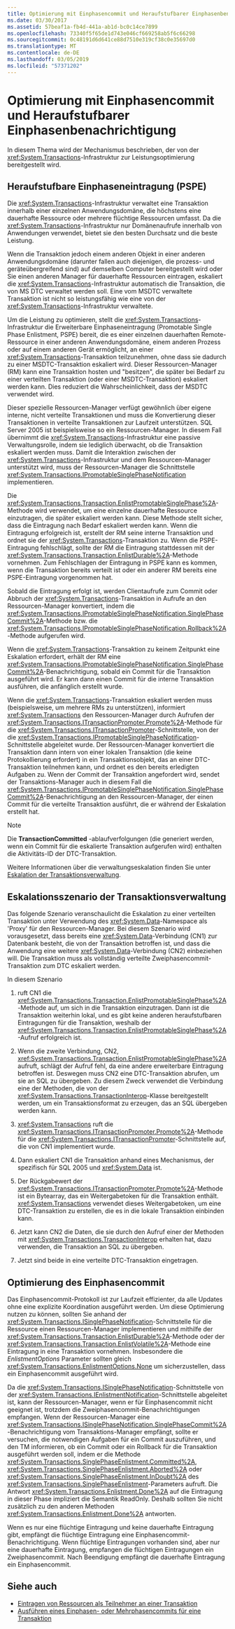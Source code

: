 ```yaml
---
title: Optimierung mit Einphasencommit und Heraufstufbarer Einphasenbenachrichtigung
ms.date: 03/30/2017
ms.assetid: 57beaf1a-fb4d-441a-ab1d-bc0c14ce7899
ms.openlocfilehash: 73340f5f65de1d743e046cf669258ab5f6c66298
ms.sourcegitcommit: 0c48191d6d641ce88d7510e319cf38c0e35697d0
ms.translationtype: MT
ms.contentlocale: de-DE
ms.lasthandoff: 03/05/2019
ms.locfileid: "57371202"
---
```

# <a name="optimization-using-single-phase-commit-and-promotable-single-phase-notification"></a>Optimierung mit Einphasencommit und Heraufstufbarer Einphasenbenachrichtigung

In diesem Thema wird der Mechanismus beschrieben, der von der <xref:System.Transactions>-Infrastruktur zur Leistungsoptimierung bereitgestellt wird.

## <a name="promotable-single-phase-enlistment"></a>Heraufstufbare Einphaseneintragung (PSPE)

Die <xref:System.Transactions>-Infrastruktur verwaltet eine Transaktion innerhalb einer einzelnen Anwendungsdomäne, die höchstens eine dauerhafte Ressource oder mehrere flüchtige Ressourcen umfasst. Da die <xref:System.Transactions>-Infrastruktur nur Domänenaufrufe innerhalb von Anwendungen verwendet, bietet sie den besten Durchsatz und die beste Leistung.

Wenn die Transaktion jedoch einem anderen Objekt in einer anderen Anwendungsdomäne (darunter fallen auch diejenigen, die prozess- und geräteübergreifend sind) auf demselben Computer bereitgestellt wird oder Sie einen anderen Manager für dauerhafte Ressourcen eintragen, eskaliert die <xref:System.Transactions>-Infrastruktur automatisch die Transaktion, die von MS DTC verwaltet werden soll. Eine vom MSDTC verwaltete Transaktion ist nicht so leistungsfähig wie eine von der <xref:System.Transactions>-Infrastruktur verwaltete.

Um die Leistung zu optimieren, stellt die <xref:System.Transactions>-Infrastruktur die Erweiterbare Einphaseneintragung (Promotable Single Phase Enlistment, PSPE) bereit, die es einer einzelnen dauerhaften Remote-Ressource in einer anderen Anwendungsdomäne, einem anderen Prozess oder auf einem anderen Gerät ermöglicht, an einer <xref:System.Transactions>-Transaktion teilzunehmen, ohne dass sie dadurch zu einer MSDTC-Transaktion eskaliert wird. Dieser Ressourcen-Manager (RM) kann eine Transaktion hosten und "besitzen", die später bei Bedarf zu einer verteilten Transaktion (oder einer MSDTC-Transaktion) eskaliert werden kann. Dies reduziert die Wahrscheinlichkeit, dass der MSDTC verwendet wird.

Dieser spezielle Ressourcen-Manager verfügt gewöhnlich über eigene interne, nicht verteilte Transaktionen und muss die Konvertierung dieser Transaktionen in verteilte Transaktionen zur Laufzeit unterstützen. SQL Server 2005 ist beispielsweise so ein Ressourcen-Manager. In diesem Fall übernimmt die <xref:System.Transactions>-Infrastruktur eine passive Verwaltungsrolle, indem sie lediglich überwacht, ob die Transaktion eskaliert werden muss. Damit die Interaktion zwischen der <xref:System.Transactions>-Infrastruktur und dem Ressourcen-Manager unterstützt wird, muss der Ressourcen-Manager die Schnittstelle <xref:System.Transactions.IPromotableSinglePhaseNotification> implementieren.

Die <xref:System.Transactions.Transaction.EnlistPromotableSinglePhase%2A>-Methode wird verwendet, um eine einzelne dauerhafte Ressource einzutragen, die später eskaliert werden kann. Diese Methode stellt sicher, dass die Eintragung nach Bedarf eskaliert werden kann. Wenn die Eintragung erfolgreich ist, erstellt der RM seine interne Transaktion und ordnet sie der <xref:System.Transactions>-Transaktion zu. Wenn die PSPE-Eintragung fehlschlägt, sollte der RM die Eintragung stattdessen mit der <xref:System.Transactions.Transaction.EnlistDurable%2A>-Methode vornehmen. Zum Fehlschlagen der Eintragung in PSPE kann es kommen, wenn die Transaktion bereits verteilt ist oder ein anderer RM bereits eine PSPE-Eintragung vorgenommen hat.

Sobald die Eintragung erfolgt ist, werden Clientaufrufe zum Commit oder Abbruch der <xref:System.Transactions>-Transaktion in Aufrufe an den Ressourcen-Manager konvertiert, indem die <xref:System.Transactions.IPromotableSinglePhaseNotification.SinglePhaseCommit%2A>-Methode bzw. die <xref:System.Transactions.IPromotableSinglePhaseNotification.Rollback%2A>-Methode aufgerufen wird.

Wenn die <xref:System.Transactions>-Transaktion zu keinem Zeitpunkt eine Eskalation erfordert, erhält der RM eine <xref:System.Transactions.IPromotableSinglePhaseNotification.SinglePhaseCommit%2A>-Benachrichtigung, sobald ein Commit für die Transaktion ausgeführt wird. Er kann dann einen Commit für die interne Transaktion ausführen, die anfänglich erstellt wurde.

Wenn die <xref:System.Transactions>-Transaktion eskaliert werden muss (beispielsweise, um mehrere RMs zu unterstützen), informiert <xref:System.Transactions> den Ressourcen-Manager durch Aufrufen der <xref:System.Transactions.ITransactionPromoter.Promote%2A>-Methode für die <xref:System.Transactions.ITransactionPromoter>-Schnittstelle, von der die <xref:System.Transactions.IPromotableSinglePhaseNotification>-Schnittstelle abgeleitet wurde. Der Ressourcen-Manager konvertiert die Transaktion dann intern von einer lokalen Transaktion (die keine Protokollierung erfordert) in ein Transaktionsobjekt, das an einer DTC-Transaktion teilnehmen kann, und ordnet es den bereits erledigten Aufgaben zu. Wenn der Commit der Transaktion angefordert wird, sendet der Transaktions-Manager auch in diesem Fall die <xref:System.Transactions.IPromotableSinglePhaseNotification.SinglePhaseCommit%2A>-Benachrichtigung an den Ressourcen-Manager, der einen Commit für die verteilte Transaktion ausführt, die er während der Eskalation erstellt hat.

> [!NOTE]
> Die **TransactionCommitted** -ablaufverfolgungen (die generiert werden, wenn ein Commit für die eskalierte Transaktion aufgerufen wird) enthalten die Aktivitäts-ID der DTC-Transaktion.

Weitere Informationen über die verwaltungseskalation finden Sie unter [Eskalation der Transaktionsverwaltung](../../../../docs/framework/data/transactions/transaction-management-escalation.md).

## <a name="transaction-management-escalation-scenario"></a>Eskalationsszenario der Transaktionsverwaltung

Das folgende Szenario veranschaulicht die Eskalation zu einer verteilten Transaktion unter Verwendung des <xref:System.Data>-Namespace als 'Proxy' für den Ressourcen-Manager. Bei diesem Szenario wird vorausgesetzt, dass bereits eine <xref:System.Data>-Verbindung (CN1) zur Datenbank besteht, die von der Transaktion betroffen ist, und dass die Anwendung eine weitere <xref:System.Data>-Verbindung (CN2) einbeziehen will. Die Transaktion muss als vollständig verteilte Zweiphasencommit-Transaktion zum DTC eskaliert werden.

In diesem Szenario

1. ruft CN1 die <xref:System.Transactions.Transaction.EnlistPromotableSinglePhase%2A>-Methode auf, um sich in die Transaktion einzutragen. Dann ist die Transaktion weiterhin lokal, und es gibt keine anderen heraufstufbaren Eintragungen für die Transaktion, weshalb der <xref:System.Transactions.Transaction.EnlistPromotableSinglePhase%2A>-Aufruf erfolgreich ist.

2. Wenn die zweite Verbindung, CN2, <xref:System.Transactions.Transaction.EnlistPromotableSinglePhase%2A> aufruft, schlägt der Aufruf fehl, da eine andere erweiterbare Eintragung betroffen ist. Deswegen muss CN2 eine DTC-Transaktion abrufen, um sie an SQL zu übergeben. Zu diesem Zweck verwendet die Verbindung eine der Methoden, die von der <xref:System.Transactions.TransactionInterop>-Klasse bereitgestellt werden, um ein Transaktionsformat zu erzeugen, das an SQL übergeben werden kann.

3. <xref:System.Transactions> ruft die <xref:System.Transactions.ITransactionPromoter.Promote%2A>-Methode für die <xref:System.Transactions.ITransactionPromoter>-Schnittstelle auf, die von CN1 implementiert wurde.

4. Dann eskaliert CN1 die Transaktion anhand eines Mechanismus, der spezifisch für SQL 2005 und <xref:System.Data> ist.

5. Der Rückgabewert der <xref:System.Transactions.ITransactionPromoter.Promote%2A>-Methode ist ein Bytearray, das ein Weitergabetoken für die Transaktion enthält. <xref:System.Transactions> verwendet dieses Weitergabetoken, um eine DTC-Transaktion zu erstellen, die es in die lokale Transaktion einbinden kann.

6. Jetzt kann CN2 die Daten, die sie durch den Aufruf einer der Methoden mit <xref:System.Transactions.TransactionInterop> erhalten hat, dazu verwenden, die Transaktion an SQL zu übergeben.

7. Jetzt sind beide in eine verteilte DTC-Transaktion eingetragen.

## <a name="single-phase-commit-optimization"></a>Optimierung des Einphasencommit

Das Einphasencommit-Protokoll ist zur Laufzeit effizienter, da alle Updates ohne eine explizite Koordination ausgeführt werden. Um diese Optimierung nutzen zu können, sollten Sie anhand der <xref:System.Transactions.ISinglePhaseNotification>-Schnittstelle für die Ressource einen Ressourcen-Manager implementieren und mithilfe der <xref:System.Transactions.Transaction.EnlistDurable%2A>-Methode oder der <xref:System.Transactions.Transaction.EnlistVolatile%2A>-Methode eine Eintragung in eine Transaktion vornehmen. Insbesondere die *EnlistmentOptions* Parameter sollten gleich <xref:System.Transactions.EnlistmentOptions.None> um sicherzustellen, dass ein Einphasencommit ausgeführt wird.

Da die <xref:System.Transactions.ISinglePhaseNotification>-Schnittstelle von der <xref:System.Transactions.IEnlistmentNotification>-Schnittstelle abgeleitet ist, kann der Ressourcen-Manager, wenn er für Einphasencommit nicht geeignet ist, trotzdem die Zweiphasencommit-Benachrichtigungen empfangen. Wenn der Ressourcen-Manager eine <xref:System.Transactions.ISinglePhaseNotification.SinglePhaseCommit%2A>-Benachrichtigung vom Transaktions-Manager empfängt, sollte er versuchen, die notwendigen Aufgaben für ein Commit auszuführen, und den TM informieren, ob ein Commit oder ein Rollback für die Transaktion ausgeführt werden soll, indem er die Methode <xref:System.Transactions.SinglePhaseEnlistment.Committed%2A>, <xref:System.Transactions.SinglePhaseEnlistment.Aborted%2A> oder <xref:System.Transactions.SinglePhaseEnlistment.InDoubt%2A> des <xref:System.Transactions.SinglePhaseEnlistment>-Parameters aufruft. Die Antwort <xref:System.Transactions.Enlistment.Done%2A> auf die Eintragung in dieser Phase impliziert die Semantik ReadOnly. Deshalb sollten Sie nicht zusätzlich zu den anderen Methoden <xref:System.Transactions.Enlistment.Done%2A> antworten.

Wenn es nur eine flüchtige Eintragung und keine dauerhafte Eintragung gibt, empfängt die flüchtige Eintragung eine Einphasencommit-Benachrichtigung. Wenn flüchtige Eintragungen vorhanden sind, aber nur eine dauerhafte Eintragung, empfangen die flüchtigen Eintragungen ein Zweiphasencommit. Nach Beendigung empfängt die dauerhafte Eintragung ein Einphasencommit.

## <a name="see-also"></a>Siehe auch

- [Eintragen von Ressourcen als Teilnehmer an einer Transaktion](../../../../docs/framework/data/transactions/enlisting-resources-as-participants-in-a-transaction.md)
- [Ausführen eines Einphasen- oder Mehrphasencommits für eine Transaktion](../../../../docs/framework/data/transactions/committing-a-transaction-in-single-phase-and-multi-phase.md)
